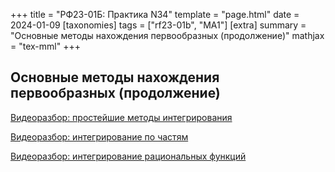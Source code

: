 +++
title = "РФ23-01Б: Практика N34"
template = "page.html"
date = 2024-01-09
[taxonomies]
tags = ["rf23-01b", "MA1"]
[extra]
summary = "Основные методы нахождения первообразных (продолжение)"
mathjax = "tex-mml"
+++

<!-- more -->
## Основные методы нахождения первообразных (продолжение)

[Видеоразбор: простейшие методы интегрирования](https://youtu.be/Y-6jqgZABsI)

[Видеоразбор: интегрирование по частям](https://youtu.be/6o_JTTsGiuY)

[Видеоразбор: интегрирование рациональных функций](https://youtu.be/xt_uFQBe2c8)